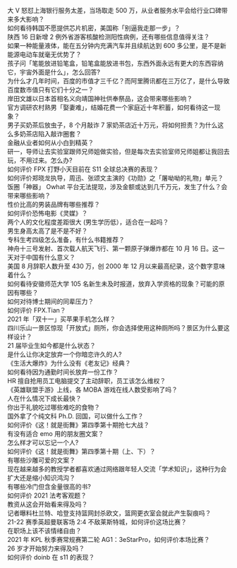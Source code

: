 大 V 怒怼上海银行服务太差，当场取走 500 万，从业者服务水平会给行业口碑带来多大影响？  
如何看待韩国不愿提供芯片机密，美国称「别逼我走那一步」？  
陕西 16 日新增 2 例外省游客核酸检测阳性病例，还有哪些信息值得关注？  
如果一种能量液体，能在五分钟内充满汽车并且续航达到 600 多公里，是不是新能源电动车就毫无优势了？  
孩子问「笔能放进铅笔盒，铅笔盒能放进书包，东西外面永远有更大的东西容纳它，宇宙外面是什么」，怎么回答?  
为什么才几年时间，百度的市值才三千亿？而阿里腾讯都在三万亿了，是什么导致百度数市值只有它们十分之一？  
岸田文雄以日本首相名义向靖国神社供奉祭品，这会带来哪些影响？  
官方调研农村熟男「娶妻难」，结婚花费一个家庭近十年积蓄，如何看待这一现象？  
男子买奶茶后放虫子，8 个月敲诈 7 家奶茶店近十万元，将如何担责？为什么这么多奶茶店陷入敲诈圈套？  
金融从业者如何从小白到精英？  
研一，导师让去实验室跟师兄师姐做实验，但是每次去实验室师兄师姐都让我回去玩，不用过来。怎么办?  
如何评价 FPX 打野小天目前在 S11 全球总决赛的表现？  
如何评价郑晓龙执导，周迅、张颂文主演的《功勋》之「屠呦呦的礼物」单元？  
饭圈「神器」 Owhat 平台无法提现，涉及金额或达到几千万元，发生了什么？会带来哪些影响？  
性价比高的男装品牌有哪些推荐？  
如何评价恐怖电影《灵媒》？  
两个人的文化程度差距很大 (男生学历低），适合在一起吗？  
男生身高太高了是不是不好？  
专科生考四级怎么准备，有什么书籍推荐？  
神舟十三号发射、首次载人航天飞行、第一颗原子弹爆炸都在 10 月 16 日。这一天对于中国有什么意义？  
美国 8 月辞职人数升至 430 万，创 2000 年 12 月以来最高纪录，这个数字意味着什么？  
如何看待安徽师范大学 105 名新生未及时报道，放弃入学资格的现象？可能的原因有哪些？  
如何对待博士期间的同辈压力？  
如何评价 FPX.Tian？  
2021 年「双十一」买苹果手机怎么样？  
四川乐山一景区惊现「开放式」厕所，你会选择使用这种厕所吗？景区为什么要这样设计？  
21 届毕业生如今都是什么状态？  
是什么让你决定放弃一个你暗恋许久的人?  
《生活大爆炸》为什么没有《老友记》经典？  
如何看待因为通勤时间长放弃一份工作？  
HR 擅自抢用员工电脑提交了主动辞职，员工该怎么维权？  
《英雄联盟手游》上线，各 MOBA 游戏在线人数受影响了吗？  
人在什么情况下成长最快？  
你出于礼貌吃过哪些难吃的食物？  
国外拿了个纯文科 Ph.D. 回国，可以做什么工作？  
如何评价《这！就是街舞》第四季第十期抢七大战？  
有没有适合 emo 用的朋友圈文案？  
怎么样才可以忘记一个人?  
如何评价《这！就是街舞》第四季第十期（上、下）？  
有哪些沙雕可爱的文案？  
现在越来越多的教授学者都喜欢通过网络跟年轻人交流「学术知识」，这种行为会扩大还是缩小知识鸿沟？  
有哪些冷门但含金量很高的书?  
如何评价 2021 法考客观题？  
教资从这会开始看来得及吗？  
记者曝料杜兰特、哈登支持篮网封杀欧文，篮网更衣室会就此产生裂痕吗？  
21-22 赛季英超曼联客场 2:4 不敌莱斯特城，如何评价这场比赛？  
在职场上该不该情绪自由？  
2021 年 KPL 秋季赛常规赛第二轮 AG1：3eStarPro，如何评价本场比赛？  
26 岁才开始努力来得及吗？  
如何评价 doinb 在 s11 的表现？  
